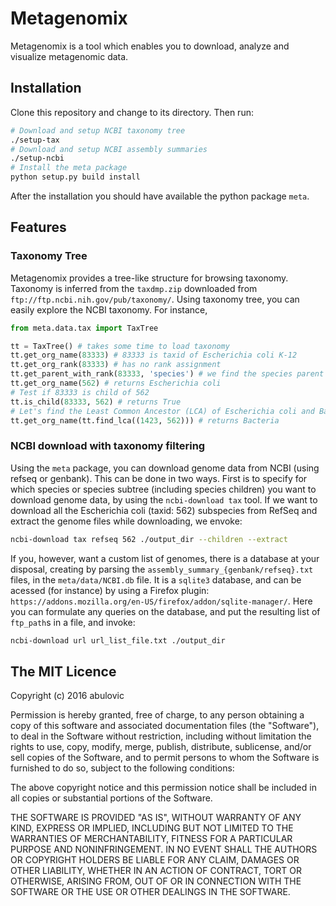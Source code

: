 # Metagenomix

Metagenomix is a tool which enables you to download, analyze and visualize metagenomic data.

## Installation
Clone this repository and change to its directory. Then run:
```bash
# Download and setup NCBI taxonomy tree
./setup-tax
# Download and setup NCBI assembly summaries
./setup-ncbi
# Install the meta package
python setup.py build install
```

After the installation you should have available the python package `meta`.

## Features
### Taxonomy Tree
Metagenomix provides a tree-like structure for browsing taxonomy. Taxonomy is inferred from the `taxdmp.zip` downloaded from `ftp://ftp.ncbi.nih.gov/pub/taxonomy/`. 
Using taxonomy tree, you can easily explore the NCBI taxonomy. For instance,

```python
from meta.data.tax import TaxTree

tt = TaxTree() # takes some time to load taxonomy
tt.get_org_name(83333) # 83333 is taxid of Escherichia coli K-12
tt.get_org_rank(83333) # has no rank assignment
tt.get_parent_with_rank(83333, 'species') # we find the species parent of this strain, returns 562
tt.get_org_name(562) # returns Escherichia coli
# Test if 83333 is child of 562
tt.is_child(83333, 562)	# returns True
# Let's find the Least Common Ancestor (LCA) of Escherichia coli and Bacillus subtilis
tt.get_org_name(tt.find_lca((1423, 562))) # returns Bacteria
```
### NCBI download with taxonomy filtering 
Using the `meta` package, you can download genome data from NCBI (using refseq or genbank).
This can be done in two ways. First is to specify for which species or species subtree (including species children) you want to download genome data, by using the `ncbi-download tax` tool.
If we want to download all the Escherichia coli (taxid: 562) subspecies from RefSeq and extract the genome files while downloading, we envoke:
```bash
ncbi-download tax refseq 562 ./output_dir --children --extract
```

If you, however, want a custom list of genomes, there is a database at your disposal, creating by parsing the `assembly_summary_{genbank/refseq}.txt` files, in the `meta/data/NCBI.db` file. It is a `sqlite3` database, and can be acessed (for instance) by using a Firefox plugin: `https://addons.mozilla.org/en-US/firefox/addon/sqlite-manager/`.
Here you can formulate any queries on the database, and put the resulting list of `ftp_path`s in a file, and invoke:
```bash
ncbi-download url url_list_file.txt ./output_dir
```

## The MIT Licence

Copyright (c) 2016 abulovic

Permission is hereby granted, free of charge, to any person obtaining a copy
of this software and associated documentation files (the "Software"), to deal
in the Software without restriction, including without limitation the rights
to use, copy, modify, merge, publish, distribute, sublicense, and/or sell
copies of the Software, and to permit persons to whom the Software is
furnished to do so, subject to the following conditions:

The above copyright notice and this permission notice shall be included in all
copies or substantial portions of the Software.

THE SOFTWARE IS PROVIDED "AS IS", WITHOUT WARRANTY OF ANY KIND, EXPRESS OR
IMPLIED, INCLUDING BUT NOT LIMITED TO THE WARRANTIES OF MERCHANTABILITY,
FITNESS FOR A PARTICULAR PURPOSE AND NONINFRINGEMENT. IN NO EVENT SHALL THE
AUTHORS OR COPYRIGHT HOLDERS BE LIABLE FOR ANY CLAIM, DAMAGES OR OTHER
LIABILITY, WHETHER IN AN ACTION OF CONTRACT, TORT OR OTHERWISE, ARISING FROM,
OUT OF OR IN CONNECTION WITH THE SOFTWARE OR THE USE OR OTHER DEALINGS IN THE
SOFTWARE.